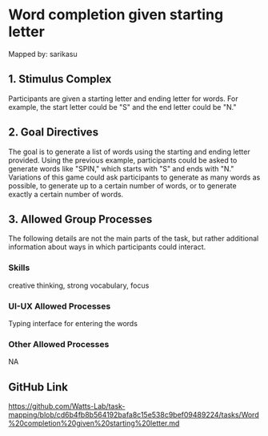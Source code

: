 # Word completion given starting letter

Mapped by: sarikasu 

## 1. Stimulus Complex 
Participants are given a starting letter and ending letter for words. For example, the start letter could be "S" and the end letter could be "N."

## 2. Goal Directives 
The goal is to generate a list of words using the starting and ending letter provided. Using the previous example, participants could be asked to generate words like "SPIN," which starts with "S" and ends with "N." Variations of this game could ask participants to generate as many words as possible, to generate up to a certain number of words, or to generate exactly a certain number of words.

## 3. Allowed Group Processes 
The following details are not the main parts of the task, but rather additional information about ways in which participants could interact.

### Skills 
creative thinking, strong vocabulary, focus

### UI-UX Allowed Processes
Typing interface for entering the words

### Other Allowed Processes
NA

## GitHub Link 
https://github.com/Watts-Lab/task-mapping/blob/cd6b4fb8b564192bafa8c15e538c9bef09489224/tasks/Word%20completion%20given%20starting%20letter.md
